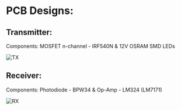 # PCB Designs:

## Transmitter:

Components: MOSFET n-channel - IRF540N & 12V OSRAM SMD LEDs

![TX](https://github.com/laukik-hase/Li-Fi/blob/master/PCB%20Designs/Prototype_Tx.png)

## Receiver:

Components: Photodiode - BPW34 & Op-Amp - LM324 (LM7171)

![RX](https://github.com/laukik-hase/Li-Fi/blob/master/PCB%20Designs/Prototype_Rx.png)
